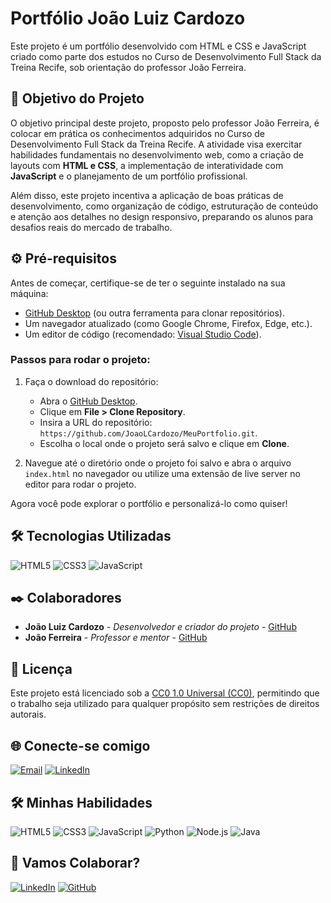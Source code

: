 # Portfólio João Luiz Cardozo

Este projeto é um portfólio desenvolvido com HTML e CSS e JavaScript criado como parte dos estudos no Curso de Desenvolvimento Full Stack da Treina Recife, sob orientação do professor João Ferreira.


## 🎯 Objetivo do Projeto

O objetivo principal deste projeto, proposto pelo professor João Ferreira, é colocar em prática os conhecimentos adquiridos no Curso de Desenvolvimento Full Stack da Treina Recife. A atividade visa exercitar habilidades fundamentais no desenvolvimento web, como a criação de layouts com **HTML e CSS**, a implementação de interatividade com **JavaScript** e o planejamento de um portfólio profissional.

Além disso, este projeto incentiva a aplicação de boas práticas de desenvolvimento, como organização de código, estruturação de conteúdo e atenção aos detalhes no design responsivo, preparando os alunos para desafios reais do
mercado de trabalho.

## ⚙️ Pré-requisitos

Antes de começar, certifique-se de ter o seguinte instalado na sua máquina:

- [GitHub Desktop](https://desktop.github.com/) (ou outra ferramenta para clonar repositórios).
- Um navegador atualizado (como Google Chrome, Firefox, Edge, etc.).
- Um editor de código (recomendado: [Visual Studio Code](https://code.visualstudio.com/)).

### Passos para rodar o projeto:

1. Faça o download do repositório:
   - Abra o [GitHub Desktop](https://desktop.github.com/).
   - Clique em **File > Clone Repository**.
   - Insira a URL do repositório: `https://github.com/JoaoLCardozo/MeuPortfolio.git`.
   - Escolha o local onde o projeto será salvo e clique em **Clone**.

2. Navegue até o diretório onde o projeto foi salvo e abra o arquivo `index.html` no navegador ou utilize uma extensão de live server no editor para rodar o projeto.


Agora você pode explorar o portfólio e personalizá-lo como quiser!

## 🛠️ Tecnologias Utilizadas

![HTML5](https://img.shields.io/badge/HTML5-0D1117?style=for-the-badge&logo=html5)
![CSS3](https://img.shields.io/badge/CSS3-0D1117?style=for-the-badge&logo=css3&logoColor=1572B6)
![JavaScript](https://img.shields.io/badge/JavaScript-0D1117?style=for-the-badge&logo=javascript&logoColor=F7DF1E)

## ✒️ Colaboradores

* **João Luiz Cardozo** - *Desenvolvedor e criador do projeto* - [GitHub](https://github.com/seuusuario)
* **João Ferreira** - *Professor e mentor* - [GitHub](https://github.com/joaoferreirape)

## 📜 Licença

Este projeto está licenciado sob a [CC0 1.0 Universal (CC0)](https://creativecommons.org/publicdomain/zero/1.0/), permitindo que o trabalho seja utilizado para qualquer propósito sem restrições de direitos autorais.

## 🌐 Conecte-se comigo

[![Email](https://img.shields.io/badge/-Email-0D1117?style=for-the-badge&logo=gmail&logoColor=D14836)](mailto:jolucardozo@gmail.com)
[![LinkedIn](https://img.shields.io/badge/LinkedIn-0D1117?style=for-the-badge&logo=linkedin&logoColor=0077B5)](https://www.linkedin.com/in/joão-luiz-ferreira-cardozo-5845ba268/)

## 🛠 Minhas Habilidades

![HTML5](https://img.shields.io/badge/HTML5-0D1117?style=for-the-badge&logo=html5)
![CSS3](https://img.shields.io/badge/CSS3-0D1117?style=for-the-badge&logo=css3&logoColor=1572B6)
![JavaScript](https://img.shields.io/badge/JavaScript-0D1117?style=for-the-badge&logo=javascript&logoColor=F7DF1E)
![Python](https://img.shields.io/badge/Python-0D1117?style=for-the-badge&logo=python&logoColor=3776AB)
![Node.js](https://img.shields.io/badge/Node.js-0D1117?style=for-the-badge&logo=node.js)
![Java](https://img.shields.io/badge/Java-0D1117?style=for-the-badge&logo=java&logoColor=007396)


## 🤝 Vamos Colaborar?

[![LinkedIn](https://img.shields.io/badge/LinkedIn-0D1117?style=for-the-badge&logo=linkedin&logoColor=0077B5)](https://www.linkedin.com/in/joão-luiz-ferreira-cardozo-5845ba268/)
[![GitHub](https://img.shields.io/badge/GitHub-100000?style=for-the-badge&logo=github&logoColor=white)](https://github.com/seuusuario)
